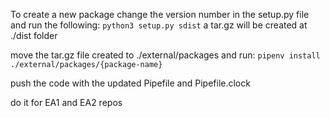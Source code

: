
To create a new package change the version number in the setup.py file and run the following:
` python3 setup.py sdist `
a tar.gz will be created at ./dist folder


move the tar.gz file created to ./external/packages and run:
` pipenv install ./external/packages/{package-name} `

push the code with the updated Pipefile and Pipefile.clock

do it for EA1 and EA2 repos

